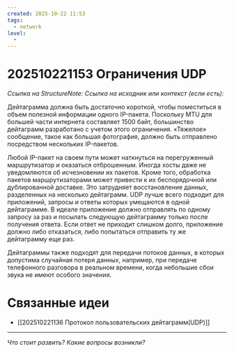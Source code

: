 ```yaml
---
created: 2025-10-22 11:53
tags:
  - network
level:
  -
---
```

# 202510221153 Ограничения UDP

*Ссылка на StructureNote:*
*Ссылка на исходник или контекст (если есть):*

Дейтаграмма должна быть достаточно короткой, чтобы поместиться в объем полезной информации одного IP-пакета. Поскольку MTU для большей части интернета составляет 1500 байт, большинство дейтаграмм разработано с учетом этого ограничения. «Тяжелое» сообщение, такое как большая фотография, должно быть отправлено посредством нескольких IP-пакетов.

Любой IP-пакет на своем пути может наткнуться на перегруженный маршрутизатор и оказаться отброшенным. Иногда хосты даже не уведомляются об исчезновении их пакетов. Кроме того, обработка пакетов маршрутизаторами может привести к их беспорядочной или дублированной доставке. Это затрудняет восстановление данных, разделенных на несколько дейтаграмм. UDP лучше всего подходит для приложений, запросы и ответы которых умещаются в одной дейтаграмме. В идеале приложение должно отправлять по одному запросу за раз и посылать следующую дейтаграмму только после получения ответа. Если ответ не приходит слишком долго, приложение должно либо отказаться, либо попытаться отправить ту же дейтаграмму еще раз.

Дейтаграммы также подходят для передачи потоков данных, в которых допустима случайная потеря данных, например, при передаче телефонного разговора в реальном времени, когда небольшие сбои звука не имеют особого значения.

# Связанные идеи

- [[202510221136 Протокол пользовательских дейтаграмм(UDP)]]

---

*Что стоит развить? Какие вопросы возникли?*
